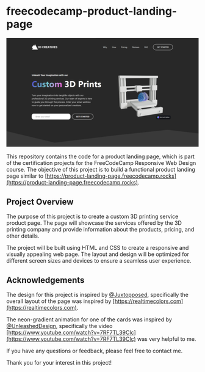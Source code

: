 # freecodecamp-product-landing-page

![3D printing service product page](https://github.com/Leonhard-Schwarz/freecodecamp-personal-portfolio-webpage/blob/c91033e13303620ae681b90241c5cbdacf92005b/images/custom-3d-printing-product-landing-page-1-1.png)

This repository contains the code for a product landing page, which is part of the certification projects for the FreeCodeCamp Responsive Web Design course. The objective of this project is to build a functional product landing page similar to [https://product-landing-page.freecodecamp.rocks](https://product-landing-page.freecodecamp.rocks).

## Project Overview

The purpose of this project is to create a custom 3D printing service product page. The page will showcase the services offered by the 3D printing company and provide information about the products, pricing, and other details.

The project will be built using HTML and CSS to create a responsive and visually appealing web page. The layout and design will be optimized for different screen sizes and devices to ensure a seamless user experience.

## Acknowledgements

The design for this project is inspired by [@Juxtopposed](https://twitter.com/juxtopposed), specifically the overall layout of the page was inspired by [https://realtimecolors.com](https://realtimecolors.com).

The neon-gradient animation for one of the cards was inspired by [@UnleashedDesign](https://www.youtube.com/UnleashedDesign), specifically the video [https://www.youtube.com/watch?v=7RF7TL39Clc](https://www.youtube.com/watch?v=7RF7TL39Clc) was very helpful to me.

If you have any questions or feedback, please feel free to contact me.

Thank you for your interest in this project!
